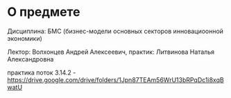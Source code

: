 # О предмете
Дисциплина: БМС (бизнес-модели основных секторов инновациоонной экономики)

Лектор: Волхонцев Андрей Алексеевич, практик: Литвинова Наталья Александровна

практика поток 3.14.2 - https://drive.google.com/drive/folders/1Jpn87TEAm56WrU13bRPqDc1i8xqBwatU

